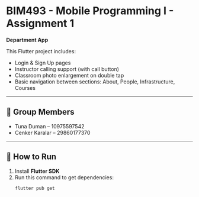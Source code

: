 # BIM493 - Mobile Programming I - Assignment 1

**Department App**

This Flutter project includes:
- Login & Sign Up pages  
- Instructor calling support (with call button)  
- Classroom photo enlargement on double tap  
- Basic navigation between sections: About, People, Infrastructure, Courses  

---

## 👥 Group Members
- Tuna Duman – 10975597542
- Cenker Karalar – 29860177370    

---

## 🚀 How to Run
1. Install **Flutter SDK**
2. Run this command to get dependencies:
   ```bash
   flutter pub get
